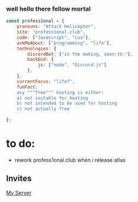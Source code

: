 ### well hello there fellow mortal

```js
const profess1onal = {
    pronouns: "Attack Helicopter",
    site: "profess1onal.club",
    code: ["Javascript", "Lua"],
    askMeAbout: ["programming", "life"],
    technologies: {
        discordBot: ["in the making, soon:tm:"],
        backEnd: {
            js: ["node", "Discord.js"]
        },
    },
    currentFocus: "lifef",
    funFact: `
    any """free""" hosting is either:
    a) not suitable for hosting
    b) not intended to be used for hosting
    c) not actually free
    `
};
```
# to do:
- rework profess1onal.club when i release atlas

## Invites
[My Server](https://discord.profess1onal.club)
